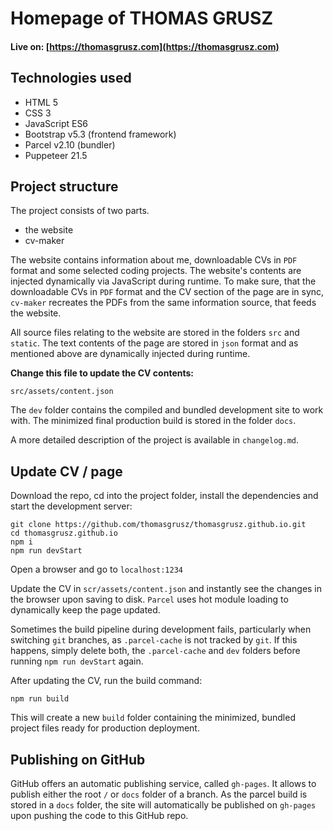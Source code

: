 # Homepage of THOMAS GRUSZ

#### Live on: [https://thomasgrusz.com](https://thomasgrusz.com)

## Technologies used

- HTML 5
- CSS 3
- JavaScript ES6
- Bootstrap v5.3 (frontend framework)
- Parcel v2.10 (bundler)
- Puppeteer 21.5

## Project structure

The project consists of two parts.

- the website
- cv-maker

The website contains information about me, downloadable CVs in `PDF` format and some selected coding projects. The website's contents are injected dynamically via JavaScript during runtime. To make sure, that the downloadable CVs in `PDF` format and the CV section of the page are in sync, `cv-maker` recreates the PDFs from the same information source, that feeds the website.

All source files relating to the website are stored in the folders `src` and `static`. The text contents of the page are stored in `json` format and as mentioned above are dynamically injected during runtime.

**Change this file to update the CV contents:**

```
src/assets/content.json
```

The `dev` folder contains the compiled and bundled development site to work with. The minimized final production build is stored in the folder `docs`.

A more detailed description of the project is available in `changelog.md`.

## Update CV / page

Download the repo, cd into the project folder, install the dependencies and start the development server:

```
git clone https://github.com/thomasgrusz/thomasgrusz.github.io.git
cd thomasgrusz.github.io
npm i
npm run devStart
```

Open a browser and go to `localhost:1234`

Update the CV in `scr/assets/content.json` and instantly see the changes in the browser upon saving to disk. `Parcel` uses hot module loading to dynamically keep the page updated.

Sometimes the build pipeline during development fails, particularly when switching `git` branches, as `.parcel-cache` is not tracked by `git`. If this happens, simply delete both, the `.parcel-cache` and `dev` folders before running `npm run devStart` again.

After updating the CV, run the build command:

```
npm run build
```

This will create a new `build` folder containing the minimized, bundled project files ready for production deployment.

## Publishing on GitHub

GitHub offers an automatic publishing service, called `gh-pages`. It allows to publish either the root `/` or `docs` folder of a branch. As the parcel build is stored in a `docs` folder, the site will automatically be published on `gh-pages` upon pushing the code to this GitHub repo.
